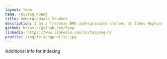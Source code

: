 ```yaml
---
layout: team
name: Feiyang Huang
title: Undergraduate Student
description: I am a freshman BME undergraduate student at Johns Hopkins University. I am interested in exploring the intersection of computational techniques and cell biology.
github: https://github.com/fyng
linkedin: https://www.linkedin.com/in/feiyang-h/
profile: /img/feiyangprofile.jpg
---
```


Additional info for indexing
